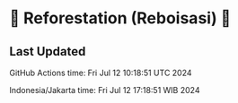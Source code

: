 
# 🌳 Reforestation (Reboisasi) 🌲

## Last Updated

GitHub Actions time: Fri Jul 12 10:18:51 UTC 2024

Indonesia/Jakarta time: Fri Jul 12 17:18:51 WIB 2024
